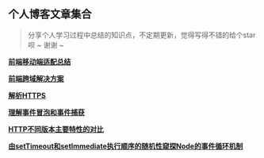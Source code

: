 ## 个人博客文章集合

> 分享个人学习过程中总结的知识点，不定期更新，觉得写得不错的给个star呗 ~ 谢谢 ~

**[前端移动端适配总结](./前端移动端适配总结.md)**

**[前端跨域解决方案](./前端跨域解决方案.md)**

**[解析HTTPS](./解析HTTPS.md)**

**[理解事件冒泡和事件捕获](./理解事件冒泡和事件捕获.md)**

**[HTTP不同版本主要特性的对比](./HTTP不同版本主要特性的对比.md)**

**[由setTimeout和setImmediate执行顺序的随机性窥探Node的事件循环机制](./由setTimeout和setImmediate执行顺序的随机性窥探Node的事件循环机制.md)**